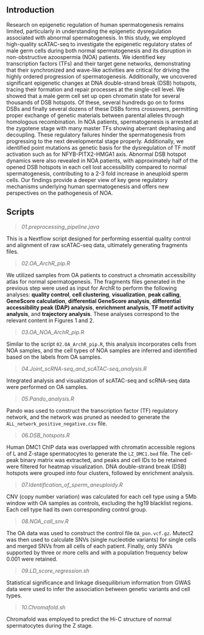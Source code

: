 ## Introduction 


Research on epigenetic regulation of human spermatogenesis remains limited, particularly in understanding the epigenetic dysregulation associated with abnormal spermatogenesis. In this study, we employed high-quality scATAC-seq to investigate the epigenetic regulatory states of male germ cells during both normal spermatogenesis and its disruption in non-obstructive azoospermia (NOA) patients. We identified key transcription factors (TFs) and their target gene networks, demonstrating that their synchronized and wave-like activities are critical for driving the highly ordered progression of spermatogenesis. Additionally, we uncovered significant epigenetic changes at DNA double-strand break (DSB) hotspots, tracing their formation and repair processes at the single-cell level. We showed that a male germ cell set up open chromatin state for several thousands of DSB hotspots. Of these, several hundreds go on to forms DSBs and finally several dozens of these DSBs forms crossovers, permitting proper exchange of genetic materials between parental alleles through homologous recombination. In NOA patients, spermatogenesis is arrested at the zygotene stage with many master TFs showing aberrant dephasing and decoupling. These regulatory failures hinder the spermatogenesis from progressing to the next developmental stage properly. Additionally, we identified point mutations as genetic basis for the dysregulation of TF motif activation such as for NFYB-PITX2-HMGA1 axis. Abnormal DSB hotspot dynamics were also revealed in NOA patients, with approximately half of the opened DSB hotspots in each cell lost accessibility compared to normal spermatogenesis, contributing to a 2-3 fold increase in aneuploid sperm cells. Our findings provide a deeper view of key gene regulatory mechanisms underlying human spermatogenesis and offers new perspectives on the pathogenesis of NOA.

## Scripts

> *01.preprocessing_pipeline.java*

This is a Nextflow script designed for performing essential quality control and alignment of raw scATAC-seq data, ultimately generating fragments files.

> *02.OA_ArchR_pip.R*

We utilized samples from OA patients to construct a chromatin accessibility atlas for normal spermatogenesis. The fragments files generated in the previous step were used as input for ArchR to perform the following analyses: **quality control**, **cell clustering**, **visualization**, **peak calling**, **GeneScore calculation**, **differential GeneScore analysis**, **differential accessibility peak (DAP) analysis**, **enrichment analysis**, **TF motif activity analysis**, and **trajectory analysis**. These analyses correspond to the relevant content in Figures 1 and 2.

> *03.OA_NOA_ArchR_pip.R*

Similar to the script `02.OA_ArchR_pip.R`, this analysis incorporates cells from NOA samples, and the cell types of NOA samples are inferred and identified based on the labels from OA samples.

> *04.Joint_scRNA-seq_and_scATAC-seq_analysis.R*

Integrated analysis and visualization of scATAC-seq and scRNA-seq data were performed on OA samples.

> *05.Pando_analysis.R*

Pando was used to construct the transcription factor (TF) regulatory network, and the network was pruned as needed to generate the `ALL_network_positive_negative.csv` file.

> *06.DSB_hotspots.R*

Human DMC1 ChIP data was overlapped with chromatin accessible regions of L and Z-stage spermatocytes to generate the `LZ_DMC1.bed` file. The cell-peak binary matrix was extracted, and peaks and cell IDs to be retained were filtered for heatmap visualization. DNA double-strand break (DSB) hotspots were grouped into four clusters, followed by enrichment analysis.

> *07.Identification_of_sperm_aneuploidy.R*

CNV (copy number variation) was calculated for each cell type using a 5Mb window with OA samples as controls, excluding the hg19 blacklist regions. Each cell type had its own corresponding control group.

> *08.NOA_call_snv.R*

The OA data was used to construct the control file `OA_pon.vcf.gz`. Mutect2 was then used to calculate SNVs (single nucleotide variants) for single cells and merged SNVs from all cells of each patient. Finally, only SNVs supported by three or more cells and with a population frequency below 0.001 were retained.

> *09.LD_score_regression.sh*

Statistical significance and linkage disequilibrium information from GWAS data were used to infer the association between genetic variants and cell types.

> *10.Chromafold.sh*

Chromafold was employed to predict the Hi-C structure of normal spermatocytes during the Z stage.





